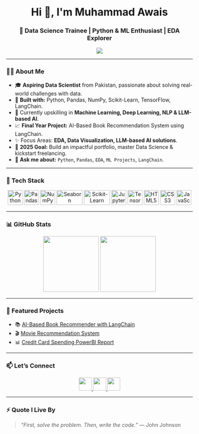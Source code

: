 <h1 align="center">Hi 👋, I'm Muhammad Awais</h1>
<h3 align="center">🚀 Data Science Trainee | Python & ML Enthusiast | EDA Explorer</h3>

<p align="center">
  <img src="https://readme-typing-svg.herokuapp.com?color=F75C7E&width=500&lines=Built+with+Python+%7C+Turning+Data+into+Insights;Pandas+%7C+Machine+Learning+%7C+LangChain;Learning+and+Building+Every+Day+🚀" />
</p>

---

### 🧑‍💻 About Me
- 🎓 **Aspiring Data Scientist** from Pakistan, passionate about solving real-world challenges with data.
- 🐍 **Built with:** Python, Pandas, NumPy, Scikit-Learn, TensorFlow, LangChain.
- 🧠 Currently upskilling in **Machine Learning, Deep Learning, NLP & LLM-based AI**.
- 📈 **Final Year Project:** AI-Based Book Recommendation System using LangChain.
- ✨ Focus Areas: **EDA, Data Visualization, LLM-based AI solutions**.
- 🎯 **2025 Goal:** Build an impactful portfolio, master Data Science & kickstart freelancing.
- 💬 **Ask me about:** `Python`, `Pandas`, `EDA`, `ML Projects`, `LangChain`.

---

### 🧰 Tech Stack

<div align="center">
  <img src="https://cdn.jsdelivr.net/gh/devicons/devicon/icons/python/python-original.svg" width="40px" height="40px" alt="Python"/>
  <img src="https://cdn.jsdelivr.net/gh/devicons/devicon/icons/pandas/pandas-original.svg" width="40px" height="40px" alt="Pandas"/>
  <img src="https://cdn.jsdelivr.net/gh/devicons/devicon/icons/numpy/numpy-original.svg" width="40px" height="40px" alt="NumPy"/>
  <img src="https://seaborn.pydata.org/_static/logo-wide-lightbg.svg" width="70px" height="40px" alt="Seaborn"/>
  <img src="https://upload.wikimedia.org/wikipedia/commons/0/05/Scikit_learn_logo_small.svg" width="70px" height="40px" alt="Scikit-Learn"/>
  <img src="https://cdn.jsdelivr.net/gh/devicons/devicon/icons/jupyter/jupyter-original.svg" width="40px" height="40px" alt="Jupyter"/>
  <img src="https://cdn.jsdelivr.net/gh/devicons/devicon/icons/tensorflow/tensorflow-original.svg" width="40px" height="40px" alt="TensorFlow"/>
  <img src="https://cdn.jsdelivr.net/gh/devicons/devicon/icons/html5/html5-original.svg" width="40px" height="40px" alt="HTML5"/>
  <img src="https://cdn.jsdelivr.net/gh/devicons/devicon/icons/css3/css3-original.svg" width="40px" height="40px" alt="CSS3"/>
  <img src="https://cdn.jsdelivr.net/gh/devicons/devicon/icons/javascript/javascript-original.svg" width="40px" height="40px" alt="JavaScript"/>
</div>

---

### 📊 GitHub Stats

<p align="center">
  <img src="https://github-readme-stats.vercel.app/api?username=Muhammad-Awaix&show_icons=true&theme=dracula&hide_border=false&count_private=true" height="150" />
  <img src="https://github-readme-stats.vercel.app/api/top-langs?username=Muhammad-Awaix&layout=compact&theme=dracula&hide_border=false&langs_count=6" height="150" />
</p>

---

### 🚀 Featured Projects
- 📚 [AI-Based Book Recommender with LangChain](https://github.com/Muhammad-Awaix/FYP)
- 🎬 [Movie Recommendation System](https://github.com/Muhammad-Awaix/-ML-Pyhton-Projects/blob/main/Movies_Rec_Sys.ipynb)
- 📊 [Credit Card Spending PowerBI Report](#) <!-- Add link if available -->

---

### 📫 Let’s Connect

<p align="center">
  <a href="https://www.linkedin.com/in/muhamad-awais/" target="_blank">
    <img src="https://img.shields.io/static/v1?message=LinkedIn&logo=linkedin&label=&color=0077B5&logoColor=white&labelColor=&style=for-the-badge" height="35" />
  </a>
  <a href="mailto:mawais.ai021@gmail.com">
    <img src="https://img.shields.io/badge/Gmail-D14836?style=for-the-badge&logo=gmail&logoColor=white" height="35" />
  </a>
  <a href="https://huggingface.co/mawais021">
    <img src="https://img.shields.io/badge/HuggingFace-FFD21F?style=for-the-badge&logo=huggingface&logoColor=black" height="35" />
  </a>
</p>

---

### ⚡ Quote I Live By
> *“First, solve the problem. Then, write the code.”* — John Johnson
